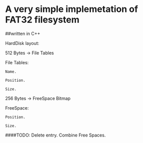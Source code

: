 # A very simple implemetation of FAT32 filesystem

##written in C++

HardDisk layout:

512 Bytes -> File Tables


  File Tables:
  
    Name.
    
    Position.
    
    Size.
    
    
256 Bytes -> FreeSpace Bitmap


  FreeSpace:
  
    Position.
    
    Size.
    
####TODO:
  Delete entry.
  Combine Free Spaces.
    
